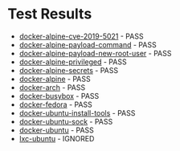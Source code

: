 # Test Results

- [docker-alpine-cve-2019-5021](docker-alpine-cve-2019-5021.html) - PASS
- [docker-alpine-payload-command](docker-alpine-payload-command.html) - PASS
- [docker-alpine-payload-new-root-user](docker-alpine-payload-new-root-user.html) - PASS
- [docker-alpine-privileged](docker-alpine-privileged.html) - PASS
- [docker-alpine-secrets](docker-alpine-secrets.html) - PASS
- [docker-alpine](docker-alpine.html) - PASS
- [docker-arch](docker-arch.html) - PASS
- [docker-busybox](docker-busybox.html) - PASS
- [docker-fedora](docker-fedora.html) - PASS
- [docker-ubuntu-install-tools](docker-ubuntu-install-tools.html) - PASS
- [docker-ubuntu-sock](docker-ubuntu-sock.html) - PASS
- [docker-ubuntu](docker-ubuntu.html) - PASS
- [lxc-ubuntu](lxc-ubuntu.html) - IGNORED
